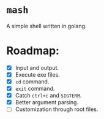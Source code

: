 # `mash`
A simple shell written in golang.

# Roadmap:
- [x] Input and output.
- [x] Execute exe files.
- [x] `cd` command.
- [x] `exit` command.
- [x] Catch `ctrl+c` and `SIGTERM`.
- [x] Better argument parsing.
- [ ] Customization through root files.